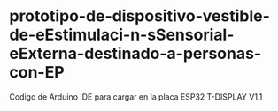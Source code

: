 # prototipo-de-dispositivo-vestible-de-eEstimulaci-n-sSensorial-eExterna-destinado-a-personas-con-EP
Codigo de Arduino IDE para cargar en la placa ESP32 T-DISPLAY V1.1
